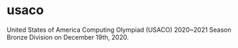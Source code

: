 # usaco

United States of America Computing Olympiad (USACO) 2020~2021 Season Bronze Division on December 19th, 2020.
